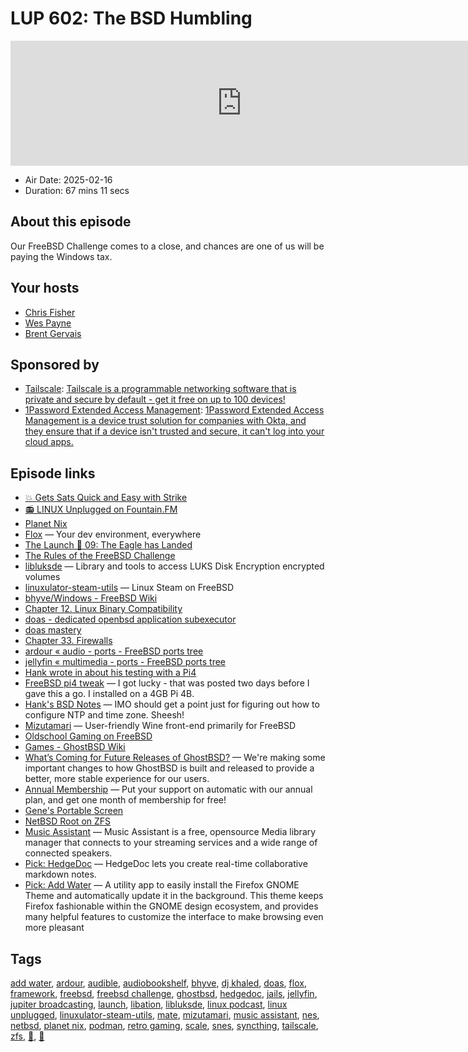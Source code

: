# LUP 602: The BSD Humbling

<iframe src="https://player.fireside.fm/v2/RUkczH-V+Yrt7f4xl?theme=dark" width="740" height="200" frameborder="0" scrolling="no"></iframe>

* Air Date: 2025-02-16
* Duration: 67 mins 11 secs

## About this episode

Our FreeBSD Challenge comes to a close, and chances are one of us will be paying the Windows tax.

## Your hosts
* [Chris Fisher](https://linuxunplugged.com/hosts/chrislas)
* [Wes Payne](https://linuxunplugged.com/hosts/wes)
* [Brent Gervais](https://linuxunplugged.com/hosts/brent)

## Sponsored by

  * [Tailscale](http://tailscale.com/linuxunplugged): [Tailscale is a programmable networking software that is private and secure by default - get it free on up to 100 devices!](http://tailscale.com/linuxunplugged)
  * [1Password Extended Access Management](https://1password.com/unplugged): [1Password Extended Access Management is a device trust solution for companies with Okta, and they ensure that if a device isn't trusted and secure, it can't log into your cloud apps.](https://1password.com/unplugged)



## Episode links

  * [💥 Gets Sats Quick and Easy with Strike](https://strike.me/ "💥 Gets Sats Quick and Easy with Strike")
  * [📻 LINUX Unplugged on Fountain.FM](https://www.fountain.fm/show/dWiuBeqpDSM86AwXRXov "📻 LINUX Unplugged  on Fountain.FM")
  * [Planet Nix](https://planetnix.com/ "Planet Nix")
  * [Flox](https://flox.dev/ "Flox") — Your dev environment, everywhere
  * [The Launch 🚀 09: The Eagle has Landed](https://www.weeklylaunch.rocks/episodepage/09-the-eagle-has-landed_638749078842451627 "The Launch 🚀 09: The Eagle has Landed")
  * [The Rules of the FreeBSD Challenge](https://github.com/JupiterBroadcasting/linux-unplugged/blob/main/challenges/FreeBSD.md "The Rules of the FreeBSD Challenge")
  * [libluksde](https://github.com/libyal/libluksde "libluksde") — Library and tools to access LUKS Disk Encryption encrypted volumes
  * [linuxulator-steam-utils](https://github.com/shkhln/linuxulator-steam-utils "linuxulator-steam-utils") — Linux Steam on FreeBSD
  * [bhyve/Windows - FreeBSD Wiki](https://wiki.freebsd.org/bhyve/Windows "bhyve/Windows - FreeBSD Wiki")
  * [Chapter 12. Linux Binary Compatibility](https://docs.freebsd.org/en/books/handbook/linuxemu/ "Chapter 12. Linux Binary Compatibility")
  * [doas - dedicated openbsd application subexecutor](https://flak.tedunangst.com/post/doas "doas - dedicated openbsd application subexecutor")
  * [doas mastery](https://flak.tedunangst.com/post/doas-mastery "doas mastery")
  * [Chapter 33. Firewalls](https://docs.freebsd.org/en/books/handbook/firewalls/#firewalls-ipf "Chapter 33. Firewalls")
  * [ardour « audio - ports - FreeBSD ports tree](https://cgit.freebsd.org/ports/tree/audio/ardour "ardour « audio - ports - FreeBSD ports tree")
  * [jellyfin « multimedia - ports - FreeBSD ports tree](https://cgit.freebsd.org/ports/tree/multimedia/jellyfin "jellyfin « multimedia - ports - FreeBSD ports tree")
  * [Hank wrote in about his testing with a Pi4](https://paste.docs.lol/reader/DispersingCultus "Hank wrote in about his testing with a Pi4")
  * [FreeBSD pi4 tweak](https://forums.freebsd.org/threads/bug-freebsd-14-2-raspberry-pi-4-with-4gb-wont-boot.96643/ "FreeBSD pi4 tweak") — I got lucky - that was posted two days before I gave this a go. I installed on a 4GB Pi 4B.
  * [Hank's BSD Notes](https://github.com/HankB/provoke_ZFS_corruption/tree/OpenBSD "Hank's BSD Notes") — IMO should get a point just for figuring out how to configure NTP and time zone. Sheesh!
  * [Mizutamari](https://codeberg.org/Alexander88207/Mizutamari "Mizutamari") — User-friendly Wine front-end primarily for FreeBSD
  * [Oldschool Gaming on FreeBSD](https://vermaden.wordpress.com/2020/10/14/oldschool-gaming-on-freebsd/ "Oldschool Gaming on FreeBSD")
  * [Games - GhostBSD Wiki](https://wiki.ghostbsd.org/index.php/Games "Games - GhostBSD Wiki")
  * [What’s Coming for Future Releases of GhostBSD?](https://www.ghostbsd.org/news/Whats_Coming_for_Future_Releases_of_GhostBSD "What’s Coming for Future Releases of GhostBSD?") — We're making some important changes to how GhostBSD is built and released to provide a better, more stable experience for our users.
  * [Annual Membership](https://jupitersignal.memberful.com/checkout?plan=117630 "Annual Membership") — Put your support on automatic with our annual plan, and get one month of membership for free!
  * [Gene's Portable Screen](https://amzn.to/3QfP2WN "Gene's Portable Screen")
  * [NetBSD Root on ZFS](https://wiki.netbsd.org/root_on_zfs/ "NetBSD Root on ZFS")
  * [Music Assistant](https://github.com/music-assistant/server "Music Assistant") — Music Assistant is a free, opensource Media library manager that connects to your streaming services and a wide range of connected speakers.
  * [Pick: HedgeDoc](https://github.com/hedgedoc/hedgedoc "Pick: HedgeDoc") — HedgeDoc lets you create real-time collaborative markdown notes.
  * [Pick: Add Water](https://flathub.org/apps/dev.qwery.AddWater "Pick: Add Water") — A utility app to easily install the Firefox GNOME Theme and automatically update it in the background. This theme keeps Firefox fashionable within the GNOME design ecosystem, and provides many helpful features to customize the interface to make browsing even more pleasant



## Tags

[add water](https://linuxunplugged.com/tags/add%20water), [ardour](https://linuxunplugged.com/tags/ardour), [audible](https://linuxunplugged.com/tags/audible), [audiobookshelf](https://linuxunplugged.com/tags/audiobookshelf), [bhyve](https://linuxunplugged.com/tags/bhyve), [dj khaled](https://linuxunplugged.com/tags/dj%20khaled), [doas](https://linuxunplugged.com/tags/doas), [flox](https://linuxunplugged.com/tags/flox), [framework](https://linuxunplugged.com/tags/framework), [freebsd](https://linuxunplugged.com/tags/freebsd), [freebsd challenge](https://linuxunplugged.com/tags/freebsd%20challenge), [ghostbsd](https://linuxunplugged.com/tags/ghostbsd), [hedgedoc](https://linuxunplugged.com/tags/hedgedoc), [jails](https://linuxunplugged.com/tags/jails), [jellyfin](https://linuxunplugged.com/tags/jellyfin), [jupiter broadcasting](https://linuxunplugged.com/tags/jupiter%20broadcasting), [launch](https://linuxunplugged.com/tags/launch), [libation](https://linuxunplugged.com/tags/libation), [libluksde](https://linuxunplugged.com/tags/libluksde), [linux podcast](https://linuxunplugged.com/tags/linux%20podcast), [linux unplugged](https://linuxunplugged.com/tags/linux%20unplugged), [linuxulator-steam-utils](https://linuxunplugged.com/tags/linuxulator-steam-utils), [mate](https://linuxunplugged.com/tags/mate), [mizutamari](https://linuxunplugged.com/tags/mizutamari), [music assistant](https://linuxunplugged.com/tags/music%20assistant), [nes](https://linuxunplugged.com/tags/nes), [netbsd](https://linuxunplugged.com/tags/netbsd), [planet nix](https://linuxunplugged.com/tags/planet%20nix), [podman](https://linuxunplugged.com/tags/podman), [retro gaming](https://linuxunplugged.com/tags/retro%20gaming), [scale](https://linuxunplugged.com/tags/scale), [snes](https://linuxunplugged.com/tags/snes), [syncthing](https://linuxunplugged.com/tags/syncthing), [tailscale](https://linuxunplugged.com/tags/tailscale), [zfs](https://linuxunplugged.com/tags/zfs), [👻](https://linuxunplugged.com/tags/%F0%9F%91%BB), [🚀](https://linuxunplugged.com/tags/%F0%9F%9A%80)